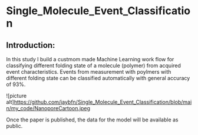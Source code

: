 # Single_Molecule_Event_Classification

## Introduction:

In this study I build a custmom made Machine Learning work flow for classifying different folding state of a molecule (polymer) from acquired event characteristics.
Events from measurement with poylmers with different folding state can be classified automatically with general accuracy of 93%. 


![picture alt]https://github.com/jaybfn/Single_Molecule_Event_Classification/blob/main/my_code/NanoporeCartoon.jpeg

Once the paper is published, the data for the model will be available as public.
